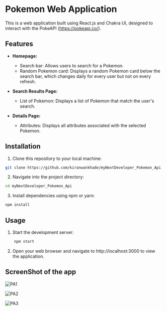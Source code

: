 # Pokemon Web Application

This is a web application built using React.js and Chakra UI, designed to interact with the PokeAPI (https://pokeapi.co/).

## Features

- **Homepage:**
  - Search bar: Allows users to search for a Pokemon.
  - Random Pokemon card: Displays a random Pokemon card below the search bar, which changes daily for every user but not on every refresh.
  
- **Search Results Page:**
  - List of Pokemon: Displays a list of Pokemon that match the user's search.

- **Details Page:**
  - Attributes: Displays all attributes associated with the selected Pokemon.

## Installation

1. Clone this repository to your local machine:

```bash
git clone https://github.com/kiranwankhade/myNextDeveloper_Pokemon_Api.git
```

2. Navigate into the project directory:

```bash
cd myNextDeveloper_Pokemon_Api
```

3. Install dependencies using npm or yarn:
   
```bash
npm install
```

## Usage
1. Start the development server:

  ```bash
      npm start
  ```
2. Open your web browser and navigate to http://localhost:3000 to view the application.


## ScreenShot of the app

![PA1](https://github.com/kiranwankhade/myNextDeveloper_Pokemon_Api/assets/49937312/89bafc7e-9b2d-4fea-b77c-48aa3a86c4ef)

![PA2](https://github.com/kiranwankhade/myNextDeveloper_Pokemon_Api/assets/49937312/4ad78c84-d1f2-43e7-bef1-a90c4a0701cb)

![PA3](https://github.com/kiranwankhade/myNextDeveloper_Pokemon_Api/assets/49937312/4965187e-3846-4fb4-9a9e-055010c13693)

